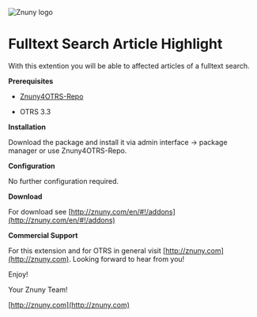 ![Znuny logo](http://znuny.com/assets/logo_small.png)

Fulltext Search Article Highlight
=================
With this extention you will be able to affected articles of a fulltext search.

**Prerequisites**

- [Znuny4OTRS-Repo](http://znuny.com/#!/znuny4otrs)

- OTRS 3.3

**Installation**

Download the package and install it via admin interface -> package manager or use Znuny4OTRS-Repo.

**Configuration**

No further configuration required.

**Download**

For download see [http://znuny.com/en/#!/addons](http://znuny.com/en/#!/addons)

**Commercial Support**

For this extension and for OTRS in general visit [http://znuny.com](http://znuny.com). Looking forward to hear from you!

Enjoy!

 Your Znuny Team!

 [http://znuny.com](http://znuny.com)

